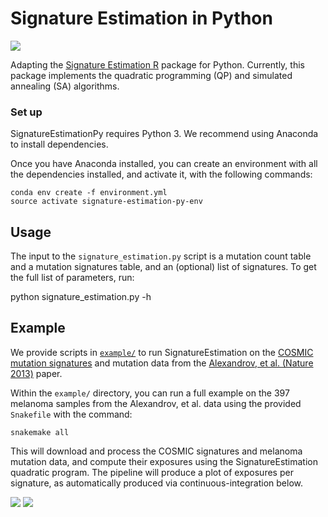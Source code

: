 # Signature Estimation in Python
<img src='https://travis-ci.com/lrgr/signature-estimation-py.svg?token=xpopk4qvQzXty9qXHH3S&branch=master'>

Adapting the [Signature Estimation R](https://www.ncbi.nlm.nih.gov/CBBresearch/Przytycka/index.cgi#signatureestimation) package for Python. 
Currently, this package implements the quadratic programming (QP) and simulated annealing (SA) algorithms.

### Set up

SignatureEstimationPy requires Python 3. We recommend using Anaconda to install dependencies.

Once you have Anaconda installed, you can create an environment with all the dependencies installed, and activate it, with the following commands:

    conda env create -f environment.yml
    source activate signature-estimation-py-env

## Usage

The input to the `signature_estimation.py` script is a mutation count table and a mutation signatures table, and an (optional) list of signatures. To get the full list of parameters, run:

   python signature_estimation.py -h

## Example

We provide scripts in [`example/`](https://github.com/lrgr/signature-estimation-py/tree/master/example) to run SignatureEstimation on the [COSMIC mutation signatures](http://cancer.sanger.ac.uk/cosmic/signatures) and mutation data from the [Alexandrov, et al. (Nature 2013)](https://www.nature.com/articles/nature12477) paper.

Within the `example/` directory, you can run a full example on the 397 melanoma samples from the Alexandrov, et al. data using the provided `Snakefile` with the command:

    snakemake all

This will download and process the COSMIC signatures and melanoma mutation data, and compute their exposures using the SignatureEstimation quadratic program. The pipeline will produce a plot of exposures per signature, as automatically produced via continuous-integration below.

<img src='https://signature-estimation-py.lrgr.io/Alexandrov-et-al-Melanoma-exomes-cosmic-exposures-QP.svg'>

<img src='https://signature-estimation-py.lrgr.io/Alexandrov-et-al-Melanoma-exomes-cosmic-exposures-SA.svg'>

